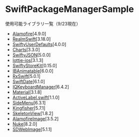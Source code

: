 # SwiftPackageManagerSample

使用可能ライブラリ一覧（9/23現在）
* [Alamofire](https://github.com/Alamofire/Alamofire)[4.9.0]
* [RealmSwift](https://github.com/realm/realm-cocoa)[3.18.0]
* [SwiftyUserDefaults](https://github.com/sunshinejr/SwiftyUserDefaults)[4.0.0]
* [Charts](https://github.com/danielgindi/Charts)[3.3.0]
* [SwiftyJSON](https://github.com/SwiftyJSON/SwiftyJSON)[5.0.0]
* [lottie-ios](https://github.com/airbnb/lottie-ios/)[3.1.3]
* [SwiftyStoreKit](https://github.com/bizz84/SwiftyStoreKit)[0.15.0]
* [IBAnimatable](https://github.com/IBAnimatable/IBAnimatable)[6.0.0]
* [RxSwift](https://github.com/ReactiveX/RxSwift)[5.0.1]
* [SwiftDate](https://github.com/malcommac/SwiftDate)[6.1.0]
* [IQKeyboardManager](https://github.com/hackiftekhar/IQKeyboardManager)[6.4.2]
* [Material](https://github.com/CosmicMind/Material)[3.1.8]
* [ActiveLabel.swift](https://github.com/optonaut/ActiveLabel.swift)[1.1.0]
* [SideMenu](https://github.com/jonkykong/SideMenu)[6.3.1]
* [Kingfisher](https://github.com/onevcat/Kingfisher)[5.7.1]
* [SkeletonView](https://github.com/Juanpe/SkeletonView)[1.8.2]
* [AlamofireImage](https://github.com/Alamofire/AlamofireImage)[3.5.2]
* [Nuke](https://github.com/kean/Nuke)[8.2.0]
* [SDWebImage](https://github.com/SDWebImage/SDWebImage)[5.1.1]
